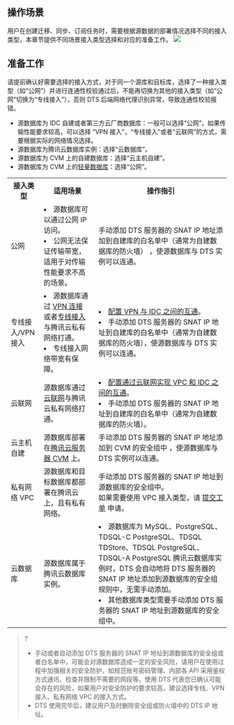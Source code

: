 ## 操作场景

用户在创建迁移、同步、订阅任务时，需要根据源数据的部署情况选择不同的接入类型，本章节提供不同场景接入类型选择和对应的准备工作。
![](https://main.qcloudimg.com/raw/180b3e83d950c325c8ab3394f08b0f0f.png)

## 准备工作

请提前确认好需要选择的接入方式，对于同一个源库和目标库，选择了一种接入类型（如“公网”）并进行连通性校验通过后，不能再切换为其他的接入类型（如“公网”切换为“专线接入”），否则 DTS 后端网络代理识别异常，导致连通性校验报错。

- 源数据库为 IDC 自建或者第三方云厂商数据库：一般可以选择“公网”，如果传输性能要求较高，可以选择 “VPN 接入”，“专线接入”或者“云联网”的方式，需要根据实际的网络情况选择。
- 源数据库为腾讯云数据库实例：选择“云数据库”。
- 源数据库为 CVM 上的自建数据库：选择“云主机自建”。
- 源数据库为 CVM 上的[轻量数据库](https://cloud.tencent.com/document/product/1207/59866)：选择“公网”。

<table >
<tr><th width="15%"><strong>接入类型</strong></th><th width="25%"><strong>适用场景</strong></th><th width="60%"><strong>操作指引</strong></th></tr>
<tr>
<td>公网</td>
<td><li>源数据库可以通过公网 IP 访问。</li><li>公网无法保证传输带宽，适用于对传输性能要求不高的场景。</li></td>
<td>手动添加 DTS 服务器的 SNAT IP 地址添加到自建库的白名单中（通常为自建数据库的防火墙） ，使源数据库与 DTS 实例可以连通。</td></tr>
<tr>
<td>专线接入/VPN接入</td>
<td><li>源数据库通过 <a href="https://cloud.tencent.com/document/product/554">VPN 连接</a> 或者<a href="https://cloud.tencent.com/document/product/216">专线接入</a>与腾讯云私有网络打通。</li><li>专线接入网络带宽有保障。</li></td>
<td><li><a href="https://cloud.tencent.com/document/product/571/60604">配置 VPN 与 IDC 之间的互通</a>。</li>
<li>手动添加 DTS 服务器的 SNAT IP 地址到自建库的白名单中（通常为自建数据库的防火墙），使源数据库与 DTS 实例可以连通。</li></td></tr>
    <tr>
<td>云联网</td>
<td>源数据库通过<a href="https://cloud.tencent.com/document/product/877">云联网</a>与腾讯云私有网络打通。</td>
<td><li><a href="https://cloud.tencent.com/document/product/571/60605">配置通过云联网实现 VPC 和 IDC 之间的互通</a>。</li>
<li>手动添加 DTS 服务器的 SNAT IP 地址到自建库的白名单中（通常为自建数据库的防火墙）。</li></td></tr>
<tr>
<td>云主机自建</td>
<td>源数据库部署在<a href="https://cloud.tencent.com/document/product/213">腾讯云服务器 CVM</a> 上。</td>
<td>手动添加 DTS 服务器的 SNAT  IP 地址添加到 CVM 的安全组中 ，使源数据库与 DTS 实例可以连通。</td></tr>
<tr>
<td>私有网络 VPC</td>
<td>源数据库和目标数据库都部署在腾讯云上，且有私有网络。</td>
<td>手动添加 DTS 服务器的 SNAT IP 地址到源数据库的安全组中。<br>如果需要使用 VPC 接入类型，请 <a href="https://console.cloud.tencent.com/workorder/category">提交工单</a> 申请。</td></tr>
<tr>
<td>云数据库</td>
<td>源数据库属于腾讯云数据库实例。</td>
<td><li>源数据库为 MySQL、PostgreSQL、TDSQL-C PostgreSQL、TDSQL TDStore、TDSQL PostgreSQL、TDSQL-A PostgreSQL 腾讯云数据库实例时，DTS 会自动地将 DTS 服务器的 SNAT IP 地址添加到源数据库的安全组规则中，无需手动添加。</li><li>其他数据库类型需要手动添加 DTS 服务器的 SNAT IP 地址到源数据库的安全组中。</li></td></tr>
</table>

> ? 
> - 手动或者自动添加 DTS 服务器的 SNAT IP 地址到源数据库的安全组或者白名单中，可能会对源数据库造成一定的安全风险，请用户在使用过程中加强相关的安全防护，如规范账号密码管理、内部各 API 采用鉴权方式通讯、检查并限制不需要的网段等。使用 DTS 代表您已确认可能会存在的风险，如果用户对安全防护的要求较高，建议选择专线、VPN 接入、私有网络 VPC 的接入方式。
> - DTS 使用完毕后，建议用户及时删除安全组或防火墙中的 DTS IP 地址。

